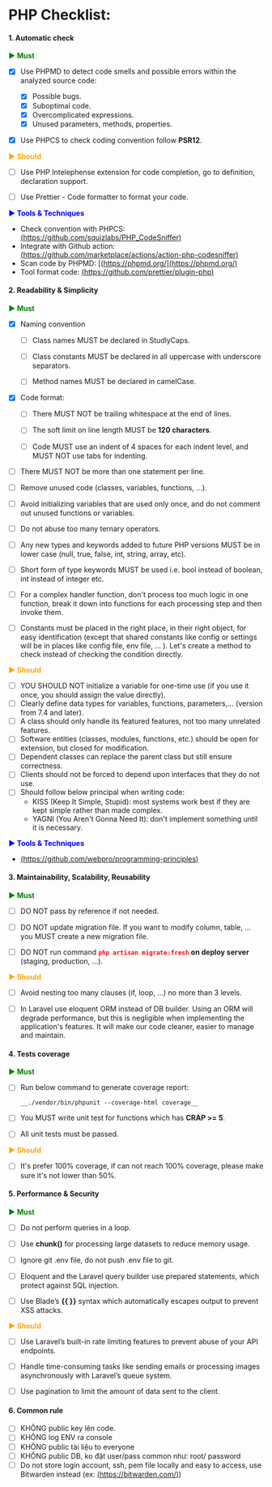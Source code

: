 # PHP Checklist:


#### 1. Automatic check


<span style="color:green; font-weight:bold">&#9658; Must</span>
- [x] Use PHPMD to detect code smells and possible errors within the analyzed source code:
  - [x] Possible bugs.
  - [x] Suboptimal code.
  - [x] Overcomplicated expressions.
  - [x] Unused parameters, methods, properties.
- [x] Use PHPCS to check coding convention follow __PSR12__.


<span style="color:orange; font-weight:bold">&#9658; Should</span>
- [ ] Use PHP Intelephense extension for code completion, go to definition, declaration support.
- [ ] Use Prettier - Code formatter to format your code.


<span style="color:blue; font-weight:bold">&#9658; Tools & Techniques</span>
- Check convention with PHPCS: [(https://github.com/squizlabs/PHP_CodeSniffer)](https://github.com/squizlabs/PHP_CodeSniffer)
- Integrate with Github action: [(https://github.com/marketplace/actions/action-php-codesniffer)](https://github.com/marketplace/actions/action-php-codesniffer)
- Scan code by PHPMD: [(https://phpmd.org/](https://phpmd.org/) 
- Tool format code: [(https://github.com/prettier/plugin-php)](https://github.com/prettier/plugin-php)


#### 2. Readability & Simplicity

<span style="color:green; font-weight:bold">&#9658; Must</span>	

- [x] Naming convention
	- [ ] Class names MUST be declared in StudlyCaps.
	- [ ] Class constants MUST be declared in all uppercase with underscore separators.
	- [ ] Method names MUST be declared in camelCase.


- [x] Code format:
	- [ ] There MUST NOT be trailing whitespace at the end of lines.
	- [ ] The soft limit on line length MUST be __120 characters__.
	- [ ] Code MUST use an indent of 4 spaces for each indent level, and MUST NOT use tabs for indenting.


- [ ] There MUST NOT be more than one statement per line.
- [ ] Remove unused code (classes, variables, functions, ...). 
- [ ] Avoid initializing variables that are used only once, and do not comment out unused functions or variables.
- [ ] Do not abuse too many ternary operators.
- [ ] Any new types and keywords added to future PHP versions MUST be in lower case (null, true, false, int, string, array, etc).
- [ ] Short form of type keywords MUST be used i.e. bool instead of boolean, int instead of integer etc.
- [ ] For a complex handler function, don't process too much logic in one function, break it down into functions for each processing step and then invoke them.
- [ ] Constants must be placed in the right place, in their right object, for easy identification (except that shared constants like config or settings will be in places like config file, env file, … ). Let's create a method to check instead of checking the condition directly.


<span style="color:orange; font-weight:bold">&#9658; Should</span>
- [ ] YOU SHOULD NOT initialize a variable for one-time use (if you use it once, you should assign the value directly).
- [ ] Clearly define data types for variables, functions, parameters,... (version from 7.4 and later).
- [ ] A class should only handle its featured features, not too many unrelated features.
- [ ] Software entities (classes, modules, functions, etc.) should be open for extension, but closed for modification.
- [ ] Dependent classes can replace the parent class but still ensure correctness.
- [ ] Clients should not be forced to depend upon interfaces that they do not use.
- [ ] Should follow below principal when writing code:
  + KISS (Keep It Simple, Stupid): most systems work best if they are kept simple rather than made complex.
  + YAGNI (You Aren't Gonna Need It): don't implement something until it is necessary.


<span style="color:blue; font-weight:bold">&#9658; Tools & Techniques</span>
- [(https://github.com/webpro/programming-principles)](https://github.com/webpro/programming-principles)


#### 3. Maintainability, Scalability, Reusability

<span style="color:green; font-weight:bold">&#9658; Must</span>
- [ ] DO NOT pass by reference if not needed.
- [ ] DO NOT update migration file. If you want to modify column, table, … you MUST create a new migration file.
- [ ] DO NOT run command <span style="color:red; font-weight:bold">```php artisan migrate:fresh```</span> __on deploy server__ (staging, production, …).


<span style="color:orange; font-weight:bold">&#9658; Should</span>
- [ ] Avoid nesting too many clauses (if, loop, ...) no more than 3 levels.
- [ ] In Laravel use eloquent ORM instead of DB builder. Using an ORM will degrade performance, but this is negligible when implementing the application's features. It will make our code cleaner, easier to manage and maintain.


#### 4. Tests coverage

<span style="color:green; font-weight:bold">&#9658; Must</span>
- [ ] Run below command to generate coverage report:
    ```color
    __./vendor/bin/phpunit --coverage-html coverage__
- [ ] You MUST write unit test for functions which has __CRAP >= 5__.
- [ ] All unit tests must be passed.


<span style="color:orange; font-weight:bold">&#9658; Should</span>
- [ ] It's prefer 100% coverage, if can not reach 100% coverage, please make sure it's not lower than 50%.


#### 5. Performance & Security
<span style="color:green; font-weight:bold">&#9658; Must</span>

- [ ] Do not perform queries in a loop.
- [ ] Use __chunk()__ for processing large datasets to reduce memory usage.
- [ ] Ignore git .env file, do not push .env file to git.
- [ ] Eloquent and the Laravel query builder use prepared statements, which protect against SQL injection.
- [ ] Use Blade’s __{{ }}__ syntax which automatically escapes output to prevent XSS attacks.


<span style="color:orange; font-weight:bold">&#9658; Should</span>
- [ ] Use Laravel’s built-in rate limiting features to prevent abuse of your API endpoints.
- [ ] Handle time-consuming tasks like sending emails or processing images asynchronously with Laravel’s queue system.
- [ ] Use pagination to limit the amount of data sent to the client.


#### 6. Common rule
- [ ] KHÔNG public key lên code.
- [ ] KHÔNG log ENV ra console
- [ ] KHÔNG public tài liệu to everyone
- [ ] KHÔNG public DB, ko đặt user/pass common như: root/ password
- [ ] Do not store login account, ssh, pem file locally and easy to access, use Bitwarden instead (ex: [(https://bitwarden.com/)](https://bitwarden.com/))